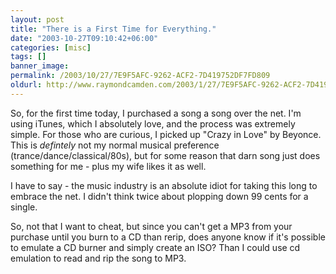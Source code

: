 ```yaml
---
layout: post
title: "There is a First Time for Everything."
date: "2003-10-27T09:10:42+06:00"
categories: [misc]
tags: []
banner_image: 
permalink: /2003/10/27/7E9F5AFC-9262-ACF2-7D419752DF7FD809
oldurl: http://www.raymondcamden.com/2003/1/27/7E9F5AFC-9262-ACF2-7D419752DF7FD809
---
```


So, for the first time today, I purchased a song a song over the net. I'm using iTunes, which I absolutely love, and the process was extremely simple. For those who are curious, I picked up "Crazy in Love" by Beyonce. This is <i>defintely</i> not my normal musical preference (trance/dance/classical/80s), but for some reason that darn song just does something for me - plus my wife likes it as well.

I have to say - the music industry is an absolute idiot for taking this long to embrace the net. I didn't think twice about plopping down 99 cents for a single.

So, not that I want to cheat, but since you can't get a MP3 from your purchase until you burn to a CD than rerip, does anyone know if it's possible to emulate a CD burner and simply create an ISO? Than I could use cd emulation to read and rip the song to MP3.